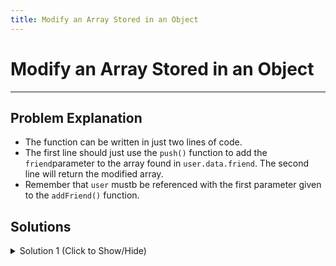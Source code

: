 ```yaml
---
title: Modify an Array Stored in an Object
---
```

# Modify an Array Stored in an Object

---
## Problem Explanation

- The function can be written in just two lines of code.
- The first line should just use the `push()` function to add the `friend`parameter to the array found in `user.data.friend`. The second line will return the modified array.
- Remember that `user` mustb be referenced with the first parameter given to the `addFriend()` function.

## Solutions

<details><summary>Solution 1 (Click to Show/Hide)</summary>

```javascript
let user = {
  name: "Kenneth",
  age: 28,
  data: {
    username: "kennethCodesAllDay",
    joinDate: "March 26, 2016",
    organization: "freeCodeCamp",
    friends: ["Sam", "Kira", "Tomo"],
    location: {
      city: "San Francisco",
      state: "CA",
      country: "USA"
    }
  }
};

function addFriend(userObj, friend) {
  // change code below this line
  userObj.data.friends.push(friend);
  return userObj.data.friends;
  // change code above this line
}

console.log(addFriend(user, "Pete"));
```
</details>